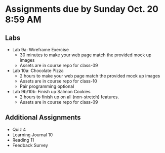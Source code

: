 # Assignments due by Sunday Oct. 20 8:59 AM

## Labs
- Lab 9a: Wireframe Exercise
  - 30 minutes to make your web page match the provided mock up images
  - Assets are in course repo for class-09
- Lab 10a: Chocolate Pizza
  - 2 hours to make your web page match the provided mock up images
  - Assets are in course repo for class-10
  - Pair programming optional
- Lab 9b/10b: Finish up Salmon Cookies
  - 2 hours to finish up on all (non-stretch) features.
  - Assets are in course repo for class-09

## Additional Assignments
- Quiz 4
- Learning Journal 10
- Reading 11
- Feedback Survey

  
